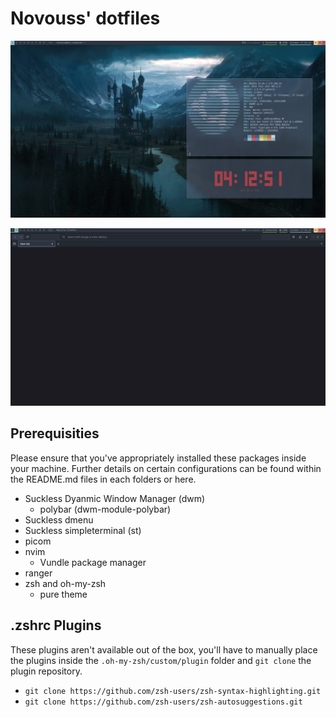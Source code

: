 
# Novouss' dotfiles

![](./images/dotfiles-preview.png)

![](./images/firefox-preview.png)

## Prerequisities

Please ensure that you've appropriately installed these packages inside your machine. Further details on certain configurations can be found within the README.md files in each folders or here.

- Suckless Dyanmic Window Manager (dwm)
    - polybar (dwm-module-polybar)
- Suckless dmenu
- Suckless simpleterminal (st)
- picom
- nvim
    - Vundle package manager
- ranger
- zsh and oh-my-zsh
    - pure theme

## .zshrc Plugins 

These plugins aren't available out of the box, you'll have to manually place the plugins inside the `.oh-my-zsh/custom/plugin` folder and `git clone` the plugin repository.

- `git clone https://github.com/zsh-users/zsh-syntax-highlighting.git`
- `git clone https://github.com/zsh-users/zsh-autosuggestions.git`
